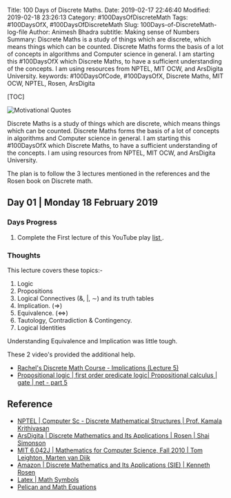 Title: 100 Days of Discrete Maths.
Date: 2019-02-17 22:46:40
Modified: 2019-02-18 23:26:13
Category: #100DaysOfDiscreteMath
Tags: #100DaysOfX, #100DaysOfDiscreteMath
Slug: 100Days-of-DiscreteMath-log-file
Author: Animesh Bhadra
subtitle: Making sense of Numbers
Summary: Discrete Maths is a study of things which are discrete, which means things which can be counted. Discrete Maths forms the basis of a lot of concepts in algorithms and Computer science in general. I am starting this #100DaysOfX which Discrete Maths, to have a sufficient understanding of the concepts. I am using resources from NPTEL, MIT OCW, and ArsDigita University.
keywords: #100DaysOfCode, #100DaysOfX, Discrete Maths, MIT OCW, NPTEL, Rosen, ArsDigita

[TOC]

![Motivational Quotes]({filename}../../../images/discreteMaths/100DaysDiscreteMaths.jpg "To the wise, life is a problem, to the fool, a solution.")

Discrete Maths is a study of things which are discrete, which means things which can be counted. Discrete Maths forms the basis of a lot of concepts in algorithms and Computer science in general. I am starting this #100DaysOfX which Discrete Maths, to have a sufficient understanding of the concepts. I am using resources from NPTEL, MIT OCW, and ArsDigita University.

The plan is to follow the 3 lectures mentioned in the references and the Rosen book on Discrete math. 

## Day 01 | Monday 18 February 2019 ##

### Days Progress ###

1. Complete the First lecture of this YouTube play [list ](https://www.youtube.com/watch?v=xlUFkMKSB3Y&list=PL0862D1A947252D20&index=2&t=0s). 

### Thoughts ###

This lecture covers these topics:-

1. Logic
2. Propositions
3. Logical Connectives ($\&$, $|$, $\sim$) and its truth tables
4. Implication. ($\Rightarrow$)
5. Equivalence. ($\Leftrightarrow$)
6. Tautology, Contradiction & Contingency.
7. Logical Identities

Understanding Equivalence and Implication was little tough.

These 2 video's provided the additional help.

* [Rachel's Discrete Math Course - Implications (Lecture 5)](https://www.youtube.com/watch?v=LSm4P6ywxoA)
* [Propositional logic | first order predicate logic| Propositional calculus | gate | net - part 5](https://www.youtube.com/watch?v=hICRgMz2LG8)


## Reference ##
* [NPTEL | Computer Sc - Discrete Mathematical Structures | Prof. Kamala Krithivasan ](https://www.youtube.com/playlist?list=PL0862D1A947252D20)
* [ArsDigita | Discrete Mathematics and Its Applications | Rosen | Shai Simonson ](https://www.youtube.com/playlist?list=PLUpS0WwSvA3e7HtgzNHMivo0T8V0etX_Z)
* [MIT 6.042J | Mathematics for Computer Science, Fall 2010 | Tom Leighton, Marten van Dijk ](https://www.youtube.com/playlist?list=PLB7540DEDD482705B)
* [Amazon | Discrete Mathematics and Its Applications (SIE) | Kenneth Rosen](https://www.amazon.in/Discrete-Mathematics-Its-Applications-SIE/dp/0070681880/)
* [Latex | Math Symbols](http://www.cs.put.poznan.pl/ksiek/latexmath.html)
* [Pelican and Math Equations](http://nosferalatu.com/Pelican.html)